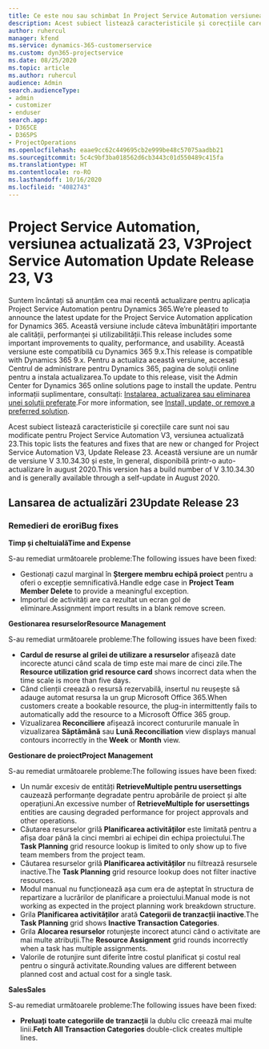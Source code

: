 ```yaml
---
title: Ce este nou sau schimbat în Project Service Automation versiunea actualizată 23, V3
description: Acest subiect listează caracteristicile și corecțiile care sunt disponibile în Project Service Automation V3, versiunea actualizată 23, V3.
author: ruhercul
manager: kfend
ms.service: dynamics-365-customerservice
ms.custom: dyn365-projectservice
ms.date: 08/25/2020
ms.topic: article
ms.author: ruhercul
audience: Admin
search.audienceType:
- admin
- customizer
- enduser
search.app:
- D365CE
- D365PS
- ProjectOperations
ms.openlocfilehash: eaae9cc62c449695cb2e999be48c57075aadbb21
ms.sourcegitcommit: 5c4c9bf3ba018562d6cb3443c01d550489c415fa
ms.translationtype: HT
ms.contentlocale: ro-RO
ms.lasthandoff: 10/16/2020
ms.locfileid: "4082743"
---
```

# <a name="project-service-automation-update-release-23-v3"></a><span data-ttu-id="acae7-103">Project Service Automation, versiunea actualizată 23, V3</span><span class="sxs-lookup"><span data-stu-id="acae7-103">Project Service Automation Update Release 23, V3</span></span>

<span data-ttu-id="acae7-104">Suntem încântați să anunțăm cea mai recentă actualizare pentru aplicația Project Service Automation pentru Dynamics 365.</span><span class="sxs-lookup"><span data-stu-id="acae7-104">We’re pleased to announce the latest update for the Project Service Automation application for Dynamics 365.</span></span> <span data-ttu-id="acae7-105">Această versiune include câteva îmbunătățiri importante ale calității, performanței și utilizabilității.</span><span class="sxs-lookup"><span data-stu-id="acae7-105">This release includes some important improvements to quality, performance, and usability.</span></span> <span data-ttu-id="acae7-106">Această versiune este compatibilă cu Dynamics 365 9.x.</span><span class="sxs-lookup"><span data-stu-id="acae7-106">This release is compatible with Dynamics 365 9.x.</span></span> <span data-ttu-id="acae7-107">Pentru a actualiza această versiune, accesați Centrul de administrare pentru Dynamics 365, pagina de soluții online pentru a instala actualizarea.</span><span class="sxs-lookup"><span data-stu-id="acae7-107">To update to this release, visit the Admin Center for Dynamics 365 online solutions page to install the update.</span></span> <span data-ttu-id="acae7-108">Pentru informații suplimentare, consultați: [Instalarea, actualizarea sau eliminarea unei soluții preferate](https://docs.microsoft.com/power-platform/admin/install-remove-preferred-solution).</span><span class="sxs-lookup"><span data-stu-id="acae7-108">For more information, see [Install, update, or remove a preferred solution](https://docs.microsoft.com/power-platform/admin/install-remove-preferred-solution).</span></span>

<span data-ttu-id="acae7-109">Acest subiect listează caracteristicile și corecțiile care sunt noi sau modificate pentru Project Service Automation V3, versiunea actualizată 23.</span><span class="sxs-lookup"><span data-stu-id="acae7-109">This topic lists the features and fixes that are new or changed for Project Service Automation V3, Update Release 23.</span></span> <span data-ttu-id="acae7-110">Această versiune are un număr de versiune V 3.10.34.30 și este, în general, disponibilă printr-o auto-actualizare în august 2020.</span><span class="sxs-lookup"><span data-stu-id="acae7-110">This version has a build number of V 3.10.34.30 and is generally available through a self-update in August 2020.</span></span>

## <a name="update-release-23"></a><span data-ttu-id="acae7-111">Lansarea de actualizări 23</span><span class="sxs-lookup"><span data-stu-id="acae7-111">Update Release 23</span></span>

### <a name="bug-fixes"></a><span data-ttu-id="acae7-112">Remedieri de erori</span><span class="sxs-lookup"><span data-stu-id="acae7-112">Bug fixes</span></span>

<span data-ttu-id="acae7-113">**Timp și cheltuială**</span><span class="sxs-lookup"><span data-stu-id="acae7-113">**Time and Expense**</span></span>

<span data-ttu-id="acae7-114">S-au remediat următoarele probleme:</span><span class="sxs-lookup"><span data-stu-id="acae7-114">The following issues have been fixed:</span></span>
- <span data-ttu-id="acae7-115">Gestionați cazul marginal în **Ștergere membru echipă proiect** pentru a oferi o excepție semnificativă.</span><span class="sxs-lookup"><span data-stu-id="acae7-115">Handle edge case in **Project Team Member Delete** to provide a meaningful exception.</span></span>
- <span data-ttu-id="acae7-116">Importul de activități are ca rezultat un ecran gol de eliminare.</span><span class="sxs-lookup"><span data-stu-id="acae7-116">Assignment import results in a blank remove screen.</span></span>

<span data-ttu-id="acae7-117">**Gestionarea resurselor**</span><span class="sxs-lookup"><span data-stu-id="acae7-117">**Resource Management**</span></span>

<span data-ttu-id="acae7-118">S-au remediat următoarele probleme:</span><span class="sxs-lookup"><span data-stu-id="acae7-118">The following issues have been fixed:</span></span>

- <span data-ttu-id="acae7-119">**Cardul de resurse al grilei de utilizare a resurselor** afișează date incorecte atunci când scala de timp este mai mare de cinci zile.</span><span class="sxs-lookup"><span data-stu-id="acae7-119">The **Resource utilization grid resource card** shows incorrect data when the time scale is more than five days.</span></span>
- <span data-ttu-id="acae7-120">Când clienții creează o resursă rezervabilă, insertul nu reușește să adauge automat resursa la un grup Microsoft Office 365.</span><span class="sxs-lookup"><span data-stu-id="acae7-120">When customers create a bookable resource, the plug-in intermittently fails to automatically add the resource to a Microsoft Office 365 group.</span></span>
- <span data-ttu-id="acae7-121">Vizualizarea **Reconciliere** afișează incorect contururile manuale în vizualizarea **Săptămână** sau **Lună**.</span><span class="sxs-lookup"><span data-stu-id="acae7-121">**Reconciliation** view displays manual contours incorrectly in the **Week** or **Month** view.</span></span>

<span data-ttu-id="acae7-122">**Gestionare de proiect**</span><span class="sxs-lookup"><span data-stu-id="acae7-122">**Project Management**</span></span>

<span data-ttu-id="acae7-123">S-au remediat următoarele probleme:</span><span class="sxs-lookup"><span data-stu-id="acae7-123">The following issues have been fixed:</span></span>

- <span data-ttu-id="acae7-124">Un număr excesiv de entități **RetrieveMultiple pentru usersettings** cauzează performanțe degradate pentru aprobările de proiect și alte operațiuni.</span><span class="sxs-lookup"><span data-stu-id="acae7-124">An excessive number of **RetrieveMultiple for usersettings** entities are causing degraded performance for project approvals and other operations.</span></span>
- <span data-ttu-id="acae7-125">Căutarea resurselor grilă **Planificarea activităților** este limitată pentru a afișa doar până la cinci membri ai echipei din echipa proiectului.</span><span class="sxs-lookup"><span data-stu-id="acae7-125">The **Task Planning** grid resource lookup is limited to only show up to five team members from the project team.</span></span> 
- <span data-ttu-id="acae7-126">Căutarea resurselor grilă **Planificarea activităților** nu filtrează resursele inactive.</span><span class="sxs-lookup"><span data-stu-id="acae7-126">The **Task Planning** grid resource lookup does not filter inactive resources.</span></span>
- <span data-ttu-id="acae7-127">Modul manual nu funcționează așa cum era de așteptat în structura de repartizare a lucrărilor de planificare a proiectului.</span><span class="sxs-lookup"><span data-stu-id="acae7-127">Manual mode is not working as expected in the project planning work breakdown structure.</span></span>
- <span data-ttu-id="acae7-128">Grila **Planificarea activităților** arată **Categorii de tranzacții inactive**.</span><span class="sxs-lookup"><span data-stu-id="acae7-128">The **Task Planning** grid shows **Inactive Transaction Categories**.</span></span>
- <span data-ttu-id="acae7-129">Grila **Alocarea resurselor** rotunjește incorect atunci când o activitate are mai multe atribuții.</span><span class="sxs-lookup"><span data-stu-id="acae7-129">The **Resource Assignment** grid rounds incorrectly when a task has multiple assignments.</span></span>
- <span data-ttu-id="acae7-130">Valorile de rotunjire sunt diferite între costul planificat și costul real pentru o singură activitate.</span><span class="sxs-lookup"><span data-stu-id="acae7-130">Rounding values are different between planned cost and actual cost for a single task.</span></span>

<span data-ttu-id="acae7-131">**Sales**</span><span class="sxs-lookup"><span data-stu-id="acae7-131">**Sales**</span></span>

<span data-ttu-id="acae7-132">S-au remediat următoarele probleme:</span><span class="sxs-lookup"><span data-stu-id="acae7-132">The following issues have been fixed:</span></span>

- <span data-ttu-id="acae7-133">**Preluați toate categoriile de tranzacții** la dublu clic creează mai multe linii.</span><span class="sxs-lookup"><span data-stu-id="acae7-133">**Fetch All Transaction Categories** double-click creates multiple lines.</span></span>
